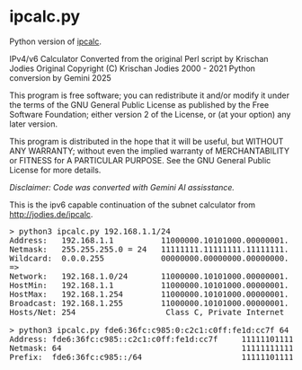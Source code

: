 # ipcalc.py
Python version of [ipcalc](https://github.com/kjokjo/ipcalc).

IPv4/v6 Calculator
Converted from the original Perl script by Krischan Jodies
Original Copyright (C) Krischan Jodies 2000 - 2021
Python conversion by Gemini 2025

This program is free software; you can redistribute it and/or modify
it under the terms of the GNU General Public License as published by
the Free Software Foundation; either version 2 of the License, or
(at your option) any later version.

This program is distributed in the hope that it will be useful,
but WITHOUT ANY WARRANTY; without even the implied warranty of
MERCHANTABILITY or FITNESS for A PARTICULAR PURPOSE. See the
GNU General Public License for more details.

*Disclaimer: Code was converted with Gemini AI assisstance.*

This is the ipv6 capable continuation of the subnet calculator from http://jodies.de/ipcalc. 

<pre>
> python3 ipcalc.py 192.168.1.1/24
Address:   192.168.1.1          11000000.10101000.00000001. 00000001
Netmask:   255.255.255.0 = 24   11111111.11111111.11111111. 00000000
Wildcard:  0.0.0.255            00000000.00000000.00000000. 11111111
=>
Network:   192.168.1.0/24       11000000.10101000.00000001. 00000000
HostMin:   192.168.1.1          11000000.10101000.00000001. 00000001
HostMax:   192.168.1.254        11000000.10101000.00000001. 11111110
Broadcast: 192.168.1.255        11000000.10101000.00000001. 11111111
Hosts/Net: 254                   Class C, Private Internet

> python3 ipcalc.py fde6:36fc:c985:0:c2c1:c0ff:fe1d:cc7f 64
Address: fde6:36fc:c985::c2c1:c0ff:fe1d:cc7f     1111110111100110:0011011011111100:1100100110000101:0000000000000000:1100001011000001:1100000011111111:1111111000011101:1100110001111111
Netmask: 64                                      1111111111111111:1111111111111111:1111111111111111:1111111111111111:0000000000000000:0000000000000000:0000000000000000:0000000000000000
Prefix:  fde6:36fc:c985::/64                     1111110111100110:0011011011111100:1100100110000101:0000000000000000:0000000000000000:0000000000000000:0000000000000000:0000000000000000
